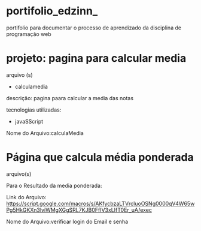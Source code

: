 # portifolio_edzinn_
portifolio para documentar o processo de aprendizado da disciplina de programação web
<h1>projeto: pagina para calcular media</h1>
  arquivo (s)
   <ul>
     <li>calculamedia</li>
  </ul>
  
  descrição: pagina paara calcular a media das notas
  
  tecnologias utilizadas:
  
  <ul>
    <li>javaSScript</li>
  </ul>
  
  Nome do Arquivo:calculaMedia
  <h1>Página que calcula média ponderada</h1>
  arquivo(s)
  <p>Para o Resultado da media ponderada:</p>
  
  Link do Arquivo:
  https://script.google.com/macros/s/AKfycbzaLTVrcluoOSNg0000qV4W65wPg5HkGKXn3lviWMgXGgSRL7KJB0FfIV3xLIfT0Er_uA/exec
  
 Nome do Arquivo:verificar login do Email e senha
 
  
